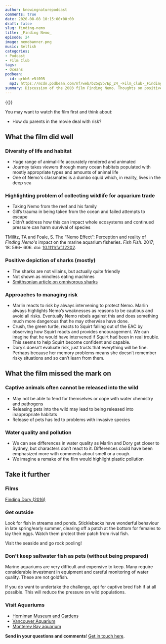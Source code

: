 ```yaml
---
author: knowingnaturepodcast
comments: true
date: 2020-08-08 10:15:00+00:00
draft: false
slug: finding-nemo
title: _Finding Nemo_
episode: 24
image: nemobanner.png
music: Selfish
categories:
- Podcast
- Film Club
tags:
- Oceans
podbean:
  id: qrhh6-e5f095
  mp3: https://mcdn.podbean.com/mf/web/b25q5b/Ep_24_-Film_club-_Finding_Nemo91nsk.mp3
summary: Discussion of the 2003 film Finding Nemo. Thoughts on positive depictions of sharks and approaches to managing children's risk.
---
```


{{<film director="Andrew Stanton, Lee Unkrich"
  starring="Albert Brooks(voice), Ellen DeGeneres(voice), Alexander Gould(voice)"
  thumb="nemo_cover.jpg"
  release-date="2016-05-30"
  runtime="1h40m"
  rating="G"
  imdb-link="https://www.imdb.com/title/tt0266543/">}}


You may want to watch the film first and think about:
  * How do parents in the movie deal with risk?


## What the film did well

### Diversity of life and habitat
  * Huge range of animal-life accurately rendered and animated
  * Journey takes viewers through many ocean habitats populated with mostly appropriate types and amounts of animal life
  * One of Nemo's classmates is a dumbo squid which, in reality, lives in the deep sea

### Highlighting problem of collecting wildlife for aquarium trade
  * Taking Nemo from the reef and his family
  * Gill’s trauma in being taken from the ocean and failed attempts to escape
  * Didn’t address how this can impact whole ecosystems and continued pressure can harm survival of species

TMilitz, TA and Foale, S. The “Nemo Effect”: Perception and reality of _Finding Nemo_'s impact on the marine aquarium fisheries. _Fish Fish_. 2017; 18: 596– 606. doi: [10.1111/faf.12202](https://doi.org/10.1111/faf.12202).

### Positive depiction of sharks (mostly)
  * The sharks are not villains, but actually quite friendly
  * Not shown as mindless eating machines
  * [Smithsonian article on omnivorous sharks](https://www.smithsonianmag.com/smart-news/fish-are-friends-not-always-food-meet-worlds-first-omnivorous-shark-species-180970205/#:~:text=Gizmodo's%20George%20Dvorsky%20reports,diet%20mainly%20consists%20of%20seagrass.)

### Approaches to managing risk
  * Marlin reacts to risk by always intervening to protect Nemo. Marlin always highlights Nemo’s weaknesses as reasons to be cautious and avoid all risks. Eventually Nemo rebels against this and does something much more dangerous that he may otherwise have done.
  * Crush, the green turtle, reacts to Squirt falling out of the EAC by observing how Squirt reacts and provides encouragement. We can imagine that he would have intervened if Squirt had been in real trouble. This seems to help Squirt become confident and capable.
  * Dory’s doesn’t evaluate risk, just trusts that everything will be fine. Perhaps because her memory problems means she doesn’t remember risky situations and so can’t learn from them.

## What the film missed the mark on

### Captive animals often cannot be released into the wild
  * May not be able to fend for themselves or cope with water chemistry and pathogens
  * Releasing pets into the wild may lead to being released into inappropriate habitats
  * Release of pets has led to problems with invasive species

### Water quality and pollution
  * We can see differences in water quality as Marlin and Dory get closer to Sydney, but characters don’t react to it. Differences could have been emphasized more with comments about smell or a cough.
  * We imagine a remake of the film would highlight plastic pollution

## Take it further

### Films
[Finding Dory (2016)](https://www.imdb.com/title/tt2277860/)

### Get outside

Look for fish in streams and ponds. Sticklebacks have wonderful behaviour in
late spring/early summer, clearing off a patch at the bottom for females to
lay their eggs. Watch them protect their patch from rival fish.

Visit the seaside and go rock pooling!

### Don't keep saltwater fish as pets (without being prepared)

Marine aquariums are very difficult and expensive to keep. Many require
considerable investment in equipment and careful monitoring of water quality.
These are not goldfish.

If you do want to undertake the challenge, opt for captive bred fish if at all
possible. This will reduce the pressure on wild populations.

### Visit Aquariums

  * [Horniman Museum and Gardens](https://www.horniman.ac.uk/)
  * [Vancouver Aquarium](https://www.vanaqua.org/)
  * [Monterey Bay aquarium](https://www.montereybayaquarium.org/)

**Send in your questions and comments**! [Get in touch here](/about).
